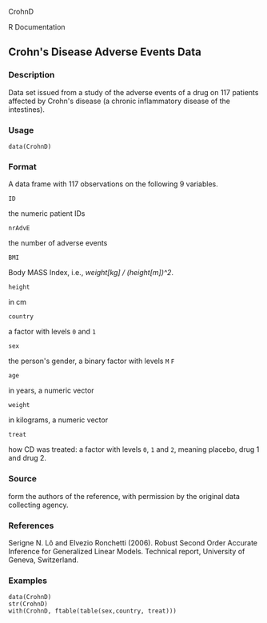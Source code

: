 CrohnD

R Documentation

## Crohn's Disease Adverse Events Data

### Description

Data set issued from a study of the adverse events of a drug on 117 patients
affected by Crohn's disease (a chronic inflammatory disease of the
intestines).

### Usage

    data(CrohnD)

### Format

A data frame with 117 observations on the following 9 variables.

`ID`

the numeric patient IDs

`nrAdvE`

the number of adverse events

`BMI`

Body MASS Index, i.e., _weight[kg] / (height[m])^2_.

`height`

in cm

`country`

a factor with levels `0` and `1`

`sex`

the person's gender, a binary factor with levels `M` `F`

`age`

in years, a numeric vector

`weight`

in kilograms, a numeric vector

`treat`

how CD was treated: a factor with levels `0`, `1` and `2`, meaning placebo,
drug 1 and drug 2.

### Source

form the authors of the reference, with permission by the original data
collecting agency.

### References

Serigne N. Lô and Elvezio Ronchetti (2006). Robust Second Order Accurate
Inference for Generalized Linear Models. Technical report, University of
Geneva, Switzerland.

### Examples

    
    data(CrohnD)
    str(CrohnD)
    with(CrohnD, ftable(table(sex,country, treat)))

